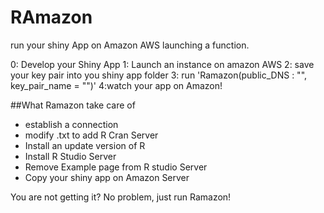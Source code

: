 # RAmazon
run your shiny App on Amazon AWS launching a function.

0: Develop your Shiny App
1: Launch an instance on amazon AWS
2: save your key pair into you shiny app folder
3: run 'Ramazon(public_DNS : "", key_pair_name = "")'
4:watch your app on Amazon!

##What Ramazon take care of

* establish a connection
* modify .txt to add R Cran Server
* Install an update version of R
* Install R Studio Server
* Remove Example page from R studio Server
* Copy your shiny app on Amazon Server

You are not getting it?
No problem, just run Ramazon!
